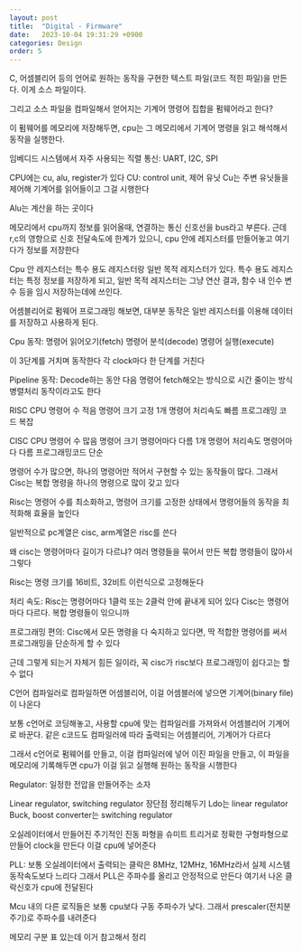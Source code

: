 ```yaml
---
layout: post
title:  "Digital - Firmware"
date:   2023-10-04 19:31:29 +0900
categories: Design
order: 5
---
```



C, 어셈블리어 등의 언어로 원하는 동작을 구현한 텍스트 파일(코드 적힌 파일)을 만든다. 이게 소스 파일이다.

그리고 소스 파일을 컴파일해서 얻어지는 기계어 명령어 집합을 펌웨어라고 한다?

이 펌웨어를 메모리에 저장해두면, cpu는 그 메모리에서 기계어 명령을 읽고 해석해서 동작을 실행한다.

임베디드 시스템에서 자주 사용되는 직렬 통신:
UART, I2C, SPI

CPU에는 cu, alu, register가 있다
CU: control unit, 제어 유닛
Cu는 주변 유닛들을 제어해 기계어를 읽어들이고 그걸 시행한다

Alu는 계산을 하는 곳이다

메모리에서 cpu까지 정보를 읽어올때, 연결하는 통신 신호선을 bus라고 부른다. 근데 r,c의 영향으로 신호 전달속도에 한계가 있으니, cpu 안에 레지스터를 만들어놓고 여기다가 정보를 저장한다

Cpu 안 레지스터는 특수 용도 레지스터랑 일반 목적 레지스터가 있다.
특수 용도 레지스터는 특정 정보를 저장하게 되고,
일반 목적 레지스터는 그냥 연산 결과, 함수 내 인수 변수 등을 임시 저장하는데에 쓰인다.

어셈블리어로 펌웨어 프로그래밍 해보면, 대부분 동작은 일반 레지스터를 이용해 데이터를 저장하고 사용하게 된다.

Cpu 동작:
명령어 읽어오기(fetch)
명령어 분석(decode)
명령어 실행(execute)

이 3단계를 거치며 동작한다
각 clock마다 한 단계를 거친다

Pipeline 동작:
Decode하는 동안 다음 명령어 fetch해오는 방식으로 시간 줄이는 방식
병렬처리 동작이라고도 한다

RISC CPU
명령어 수 적음
명령어 크기 고정
1개 명령어 처리속도 빠름
프로그래밍 코드 복잡


CISC CPU
명령어 수 많음
명령어 크기 명령어마다 다름
1개 명령어 처리속도 명령어마다 다름
프로그래밍코드 단순

명령어 수가 많으면, 하나의 명령어만 적어서 구현할 수 있는 동작들이 많다. 그래서 Cisc는 복합 명령을 하나의 명령으로 많이 갖고 있다

Risc는 명령어 수를 최소화하고, 명령어 크기를 고정한 상태에서 명령어들의 동작을 최적화해 효율을 높인다

일반적으로 pc계열은 cisc, arm계열은 risc를 쓴다

왜 cisc는 명령어마다 길이가 다르냐?
여러 명령들을 묶어서 만든 복합 명령들이 많아서 그렇다

Risc는 명령 크기를 16비트, 32비트 이런식으로 고정해둔다

처리 속도:
Risc는 명령어마다 1클럭 또는 2클럭 안에 끝내게 되어 있다
Cisc는 명령어마다 다르다. 복합 명령들이 읶으니까

프로그래밍 편의:
Cisc에서 모든 명령을 다 숙지하고 있다면, 딱 적합한 명령어를 써서 프로그래밍을 단순하게 할 수 있다

근데 그렇게 되는거 자체거 힘든 일이라, 꼭 cisc가 risc보다 프로그래밍이 쉽다고는 할 수 없다

C언어 컴파일러로 컴파일하면 어셈블리어, 이걸 어셈블러에 넣으면 기계어(binary file)이 나온다

보통 c언어로 코딩해놓고, 사용할 cpu에 맞는 컴파일러를 가져와서 어셈블리어 기계어로 바꾼다.
같은 c코드도 컴파일러에 따라 출력되는 어셈블리어, 기계어가 다르다

그래서 c언어로 펌웨어를 만들고, 이걸 컴파일러에 넣어 이진 파일을 만들고, 이 파일을 메모리에 기록해두면 cpu가 이걸 읽고 실행해 원하는 동작을 시행한다


Regulator: 일정한 전압을 만들어주는 소자

Linear regulator, switching regulator
장단점 정리해두기
Ldo는 linear regulator
Buck, boost converter는 switching regulator


오실레이터에서 만들어진 주기적인 진동 파형을 슈미트 트리거로 정확한 구형파형으로 만들어 clock을 만든다
이걸 cpu에 넣어준다


PLL:
보통 오실레이터에서 출력되는 클락은 8MHz, 12MHz, 16MHz라서 실제 시스템 동작속도보다 느리다
그래서 PLL은 주파수를 올리고 안정적으로 만든다
여기서 나온 클락신호가 cpu에 전달된다

Mcu 내의 다른 로직들은 보통 cpu보다 구동 주파수가 낮다. 그래서 prescaler(전치분주기)로 주파수를 내려준다

메모리 구분 표 있는데 이거 참고해서 정리

